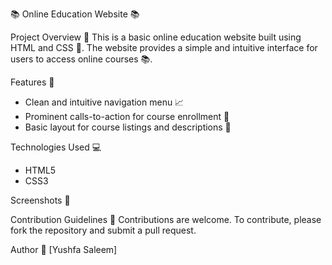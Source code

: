 📚 Online Education Website 📚

Project Overview 🤔
This is a basic online education website built using HTML and CSS 📝. The website provides a simple and intuitive interface for users to access online courses 📚.

Features 🎉
- Clean and intuitive navigation menu 📈
- Prominent calls-to-action for course enrollment 📝
- Basic layout for course listings and descriptions 📄

Technologies Used 💻
- HTML5
- CSS3

Screenshots 📸


Contribution Guidelines 🤝
Contributions are welcome. To contribute, please fork the repository and submit a pull request.

Author 👋
[Yushfa Saleem]

